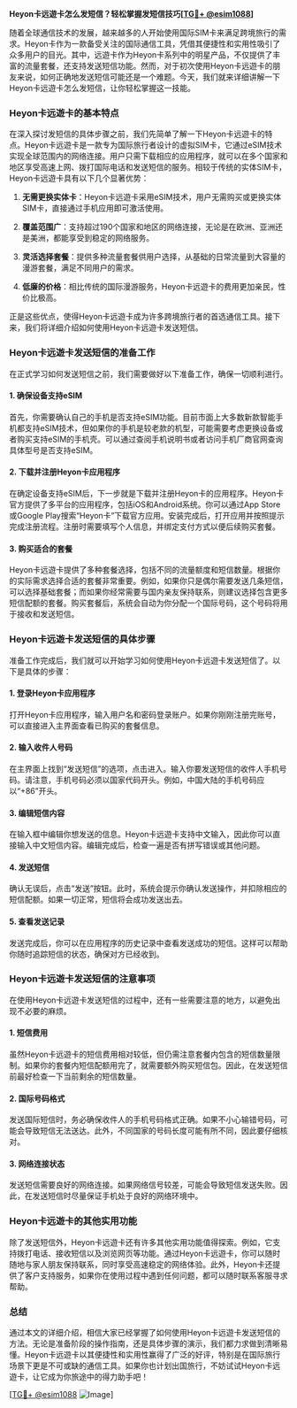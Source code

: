 **Heyon卡远遊卡怎么发短信？轻松掌握发短信技巧[[TG💪+ @esim1088](https://t.me/s/esim1088)]**

随着全球通信技术的发展，越来越多的人开始使用国际SIM卡来满足跨境旅行的需求。Heyon卡作为一款备受关注的国际通信工具，凭借其便捷性和实用性吸引了众多用户的目光。其中，远遊卡作为Heyon卡系列中的明星产品，不仅提供了丰富的流量套餐，还支持发送短信功能。然而，对于初次使用Heyon卡远遊卡的朋友来说，如何正确地发送短信可能还是一个难题。今天，我们就来详细讲解一下Heyon卡远遊卡怎么发短信，让你轻松掌握这一技能。

### Heyon卡远遊卡的基本特点

在深入探讨发短信的具体步骤之前，我们先简单了解一下Heyon卡远遊卡的特点。Heyon卡远遊卡是一款专为国际旅行者设计的虚拟SIM卡，它通过eSIM技术实现全球范围内的网络连接。用户只需下载相应的应用程序，就可以在多个国家和地区享受高速上网、拨打国际电话和发送短信的服务。相较于传统的实体SIM卡，Heyon卡远遊卡具有以下几个显著优势：

1. **无需更换实体卡**：Heyon卡远遊卡采用eSIM技术，用户无需购买或更换实体SIM卡，直接通过手机应用即可激活使用。
   
2. **覆盖范围广**：支持超过190个国家和地区的网络连接，无论是在欧洲、亚洲还是美洲，都能享受到稳定的网络服务。
   
3. **灵活选择套餐**：提供多种流量套餐供用户选择，从基础的日常流量到大容量的漫游套餐，满足不同用户的需求。
   
4. **低廉的价格**：相比传统的国际漫游服务，Heyon卡远遊卡的费用更加亲民，性价比极高。

正是这些优点，使得Heyon卡远遊卡成为许多跨境旅行者的首选通信工具。接下来，我们将详细介绍如何使用Heyon卡远遊卡发送短信。

### Heyon卡远遊卡发送短信的准备工作

在正式学习如何发送短信之前，我们需要做好以下准备工作，确保一切顺利进行。

#### 1. 确保设备支持eSIM
首先，你需要确认自己的手机是否支持eSIM功能。目前市面上大多数新款智能手机都支持eSIM技术，但如果你的手机是较老款的机型，可能需要考虑更换设备或者购买支持eSIM的手机壳。可以通过查阅手机说明书或者访问手机厂商官网查询具体型号是否支持eSIM。

#### 2. 下载并注册Heyon卡应用程序
在确定设备支持eSIM后，下一步就是下载并注册Heyon卡的应用程序。Heyon卡官方提供了多平台的应用程序，包括iOS和Android系统。你可以通过App Store或Google Play搜索“Heyon卡”下载官方应用。安装完成后，打开应用并按照提示完成注册流程。注册时需要填写个人信息，并绑定支付方式以便后续购买套餐。

#### 3. 购买适合的套餐
Heyon卡远遊卡提供了多种套餐选择，包括不同的流量额度和短信数量。根据你的实际需求选择合适的套餐非常重要。例如，如果你只是偶尔需要发送几条短信，可以选择基础套餐；而如果你经常需要与国内亲友保持联系，则建议选择包含更多短信配额的套餐。购买套餐后，系统会自动为你分配一个国际号码，这个号码将用于接收和发送短信。

### Heyon卡远遊卡发送短信的具体步骤

准备工作完成后，我们就可以开始学习如何使用Heyon卡远遊卡发送短信了。以下是具体的步骤：

#### 1. 登录Heyon卡应用程序
打开Heyon卡应用程序，输入用户名和密码登录账户。如果你刚刚注册完账号，可以直接进入主界面查看已购买的套餐信息。

#### 2. 输入收件人号码
在主界面上找到“发送短信”的选项，点击进入。输入你要发送短信的收件人手机号码。请注意，手机号码必须以国家代码开头。例如，中国大陆的手机号码应以“+86”开头。

#### 3. 编辑短信内容
在输入框中编辑你想发送的信息。Heyon卡远遊卡支持中文输入，因此你可以直接输入中文短信内容。编辑完成后，检查一遍是否有拼写错误或其他问题。

#### 4. 发送短信
确认无误后，点击“发送”按钮。此时，系统会提示你确认发送操作，并扣除相应的短信配额。如果一切正常，短信将会成功发送出去。

#### 5. 查看发送记录
发送完成后，你可以在应用程序的历史记录中查看发送成功的短信。这样可以帮助你随时追踪短信的状态，确保对方已经收到。

### Heyon卡远遊卡发送短信的注意事项

在使用Heyon卡远遊卡发送短信的过程中，还有一些需要注意的地方，以避免出现不必要的麻烦。

#### 1. 短信费用
虽然Heyon卡远遊卡的短信费用相对较低，但仍需注意套餐内包含的短信数量限制。如果你的套餐内短信配额用完了，就需要额外购买短信包。因此，在发送短信前最好检查一下当前剩余的短信数量。

#### 2. 国际号码格式
发送国际短信时，务必确保收件人的手机号码格式正确。如果不小心输错号码，可能会导致短信无法送达。此外，不同国家的号码长度可能有所不同，因此要仔细核对。

#### 3. 网络连接状态
发送短信需要良好的网络连接。如果网络信号较差，可能会导致短信发送失败。因此，在发送短信时尽量保证手机处于良好的网络环境中。

### Heyon卡远遊卡的其他实用功能

除了发送短信外，Heyon卡远遊卡还有许多其他实用功能值得探索。例如，它支持拨打电话、接收短信以及浏览网页等功能。通过Heyon卡远遊卡，你可以随时随地与家人朋友保持联系，同时享受高速稳定的网络体验。此外，Heyon卡还提供了客户支持服务，如果你在使用过程中遇到任何问题，都可以随时联系客服寻求帮助。

### 总结

通过本文的详细介绍，相信大家已经掌握了如何使用Heyon卡远遊卡发送短信的方法。无论是准备阶段的操作指南，还是具体步骤的演示，我们都力求做到清晰易懂。Heyon卡远遊卡以其便捷性和实用性赢得了广泛的好评，特别是在国际旅行场景下更是不可或缺的通信工具。如果你也计划出国旅行，不妨试试Heyon卡远遊卡，让它成为你旅途中的得力助手吧！

[[TG💪+ @esim1088](https://t.me/s/esim1088) ![Image](https://i.postimg.cc/4NQfJmqS/Snipaste-2025-05-13-00-14-12.png)]